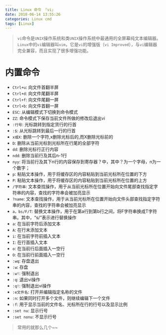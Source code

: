 ```yaml
---
title: Linux 命令 「vi」
date: 2018-06-14 13:55:26
categories: Linux cmd
tags: [Linux]
---
```


> `vi`命令是`UNIX`操作系统和类`UNIX`操作系统中最通用的全屏幕纯文本编辑器。
`Linux`中的`vi`编辑器叫`vim`，它是`vi`的增强版（`vi Improved`），与`vi`编辑器完全兼容，而且实现了很多增强功能。

<!-- more -->


# 内置命令

- `Ctrl+u`: 向文件首翻半屏
- `Ctrl+d`: 向文件尾翻半屏
- `Ctrl+f`: 向文件尾翻一屏
- `Ctrl+b`: 向文件首翻一屏
- `ESC`:    从编辑模式下切换到命令模式
- `ZZ`:     命令模式下保存当前文件所做的修改后退出vi
- `:行号`:   光标跳转到指定货行的行首
- `:$`:     从光标跳转到最后一行的行首
- `x或X`:    删除一个字符,x删除光标后的,而X删除光标前的
- `D`:      删除从当前光标到光标所在行尾的全部字符
- `dd`:     删除光标行正行内容
- `ndd`:    删除当前行及其后n-1行
- `nyy`:    将当前行及其下n行的内容保存到寄存器？中，其中？为一个字母，n为一个数字；
- `p`:  粘贴文本操作，用于将缓存区的内容粘贴到当前光标所在位置的下方
- `P`:  粘贴文本操作，用于将缓存区的内容粘贴到当前光标所在位置的上方
- `/字符串`: 文本查找操作，用于从当前光标所在位置开始向文件尾部查找指定字符串的内容，查找的字符串会被加亮显示
- `?name`:  文本查找操作，用于从当前光标所在位置开始向文件头部查找指定字符串的内容，查找的字符串会被加亮显示
- `a，bs/F/T`: 替换文本操作，用于在第a行到第b行之间，将F字符串换成T字符串。其中，“s/”表示进行替换操作
- `a`:  在当前字符后添加文本
- `A`:  在行末添加文本
- `i`:  在当前字符前插入文本
- `I`:  在行首插入文本
- `o`:  在当前行后面插入一空行
- `O`:  在当前行前面插入一空行
- `:wq`: 存盘退出
- `:w`: 存盘
- `:w!`: 强制退出
- `:q`: 退出vi操作
- `:q!`: 强制退出vi操作
- `:e文件名`: 打开并编辑指定名称的文件
- `:n`: 如果同时打开多个文件，则继续编辑下一个文件
- `:f`: 用于显示当前的文件名、光标所在行的行号以及显示比例
- `:set nu`: 显示行号
- `:set nonu`: 不显示行号

> 常用的就那么几个~~